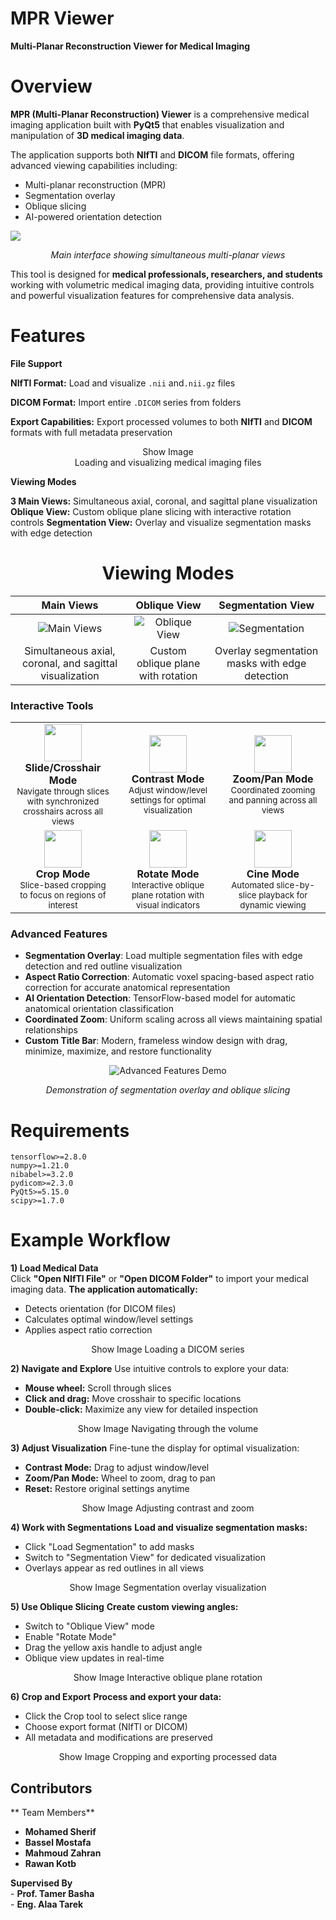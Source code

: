 # MPR Viewer
**Multi-Planar Reconstruction Viewer for Medical Imaging**
# Overview

**MPR (Multi-Planar Reconstruction) Viewer** is a comprehensive medical imaging application built with **PyQt5** that enables visualization and manipulation of **3D medical imaging data**.

The application supports both **NIfTI** and **DICOM** file formats, offering advanced viewing capabilities including:

* Multi-planar reconstruction (MPR)
* Segmentation overlay
* Oblique slicing
* AI-powered orientation detection
  
 ![](https://github.com/MhmdSheref/CUFE-MPR/blob/10a433384a0e6b7e8cadd6f265bdb146c25e09e1/assets/Overview.png)
<div align="center">
  <em>Main interface showing simultaneous multi-planar views</em>
</div>

This tool is designed for **medical professionals, researchers, and students** working with volumetric medical imaging data, providing intuitive controls and powerful visualization features for comprehensive data analysis.
#  Features
**File Support**  

**NIfTI Format:** Load and visualize `.nii` and`.nii.gz` files 

**DICOM Format:** Import entire `.DICOM` series from folders  

**Export Capabilities:** Export processed volumes to both **NIfTI** and **DICOM** formats with full metadata preservation         
<div align="center">
Show Image 
  </div>
<div align="center">                                  
Loading and visualizing medical imaging files                             
</div>

**Viewing Modes**

**3 Main Views:** Simultaneous axial, coronal, and sagittal plane visualization
**Oblique View:** Custom oblique plane slicing with interactive rotation controls
**Segmentation View:** Overlay and visualize segmentation masks with edge detection

<div align="center">

# Viewing Modes

| Main Views | Oblique View | Segmentation View |
|:----------:|:------------:|:-----------------:|
| ![Main Views](path/to/main-views.png) | ![Oblique View](path/to/oblique-view.png) | ![Segmentation](https://github.com/MhmdSheref/CUFE-MPR/blob/3d7abc5bebfb35b35b1d961f105538fb948591db/assets/Segmentaion%20view.png) |
| Simultaneous axial, coronal, and sagittal visualization | Custom oblique plane with rotation | Overlay segmentation masks with edge detection |

</div> 

###  Interactive Tools

<div align="center">

<table>
<tr>
<td align="center" width="33%">
<img src="https://github.com/MhmdSheref/CUFE-MPR/blob/4ef8df0f612ae9ece7905b5f6cc6fceff00e2f1a/assets/icon1.png" width="60"/><br/>
<b>Slide/Crosshair Mode</b><br/>
<sub>Navigate through slices with synchronized crosshairs across all views</sub>
</td>
<td align="center" width="33%">
<img src="path/to/contrast-icon.png" width="60"/><br/>
<b>Contrast Mode</b><br/>
<sub>Adjust window/level settings for optimal visualization</sub>
</td>
<td align="center" width="33%">
<img src="path/to/zoom-icon.png" width="60"/><br/>
<b>Zoom/Pan Mode</b><br/>
<sub>Coordinated zooming and panning across all views</sub>
</td>
</tr>
<tr>
<td align="center" width="33%">
<img src="path/to/crop-icon.png" width="60"/><br/>
<b>Crop Mode</b><br/>
<sub>Slice-based cropping to focus on regions of interest</sub>
</td>
<td align="center" width="33%">
<img src="path/to/rotate-icon.png" width="60"/><br/>
<b>Rotate Mode</b><br/>
<sub>Interactive oblique plane rotation with visual indicators</sub>
</td>
<td align="center" width="33%">
<img src="path/to/cine-icon.png" width="60"/><br/>
<b>Cine Mode</b><br/>
<sub>Automated slice-by-slice playback for dynamic viewing</sub>
</td>
</tr>
</table>

</div>

###  Advanced Features

- **Segmentation Overlay**: Load multiple segmentation files with edge detection and red outline visualization
- **Aspect Ratio Correction**: Automatic voxel spacing-based aspect ratio correction for accurate anatomical representation
- **AI Orientation Detection**: TensorFlow-based model for automatic anatomical orientation classification
- **Coordinated Zoom**: Uniform scaling across all views maintaining spatial relationships
- **Custom Title Bar**: Modern, frameless window design with drag, minimize, maximize, and restore functionality

<div align="center">

![Advanced Features Demo](path/to/advanced-features-demo.gif)

*Demonstration of segmentation overlay and oblique slicing*

</div>

# Requirements
```
tensorflow>=2.8.0
numpy>=1.21.0
nibabel>=3.2.0
pydicom>=2.3.0
PyQt5>=5.15.0
scipy>=1.7.0
```
# Example Workflow
**1) Load Medical Data**        
Click **"Open NIfTI File"** or **"Open DICOM Folder"** to import your medical imaging data.
**The application automatically:**

* Detects orientation (for DICOM files)
* Calculates optimal window/level settings
* Applies aspect ratio correction

<div align="center">
Show Image
Loading a DICOM series
</div> 

**2) Navigate and Explore**
Use intuitive controls to explore your data:

* **Mouse wheel:** Scroll through slices
* **Click and drag:** Move crosshair to specific locations
* **Double-click:** Maximize any view for detailed inspection

<div align="center">
Show Image
Navigating through the volume
</div> 

**3) Adjust Visualization**
Fine-tune the display for optimal visualization:

* **Contrast Mode:** Drag to adjust window/level
* **Zoom/Pan Mode:** Wheel to zoom, drag to pan
* **Reset:** Restore original settings anytime

<div align="center">
Show Image
Adjusting contrast and zoom
</div> 

**4) Work with Segmentations**
**Load and visualize segmentation masks:**

* Click "Load Segmentation" to add masks
* Switch to "Segmentation View" for dedicated visualization
* Overlays appear as red outlines in all views

<div align="center">
Show Image
Segmentation overlay visualization
</div> 

**5) Use Oblique Slicing**
**Create custom viewing angles:**

* Switch to "Oblique View" mode
* Enable "Rotate Mode"
* Drag the yellow axis handle to adjust angle
* Oblique view updates in real-time

<div align="center">
Show Image
Interactive oblique plane rotation
</div> 

**6) Crop and Export**
**Process and export your data:**

* Click the Crop tool to select slice range
* Choose export format (NIfTI or DICOM)
* All metadata and modifications are preserved

<div align="center">
Show Image
Cropping and exporting processed data
</div>


## Contributors

** Team Members**
  - **Mohamed Sherif** 
  - **Bassel Mostafa**
  - **Mahmoud Zahran** 
  - **Rawan Kotb** 

 **Supervised By**     
         - **Prof. Tamer Basha**     
         - **Eng. Alaa Tarek**     




   

